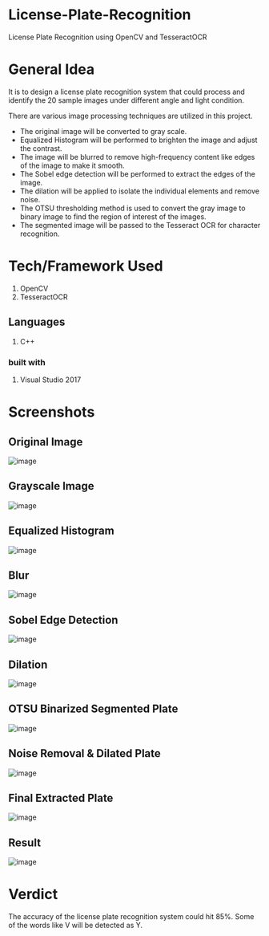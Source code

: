 # License-Plate-Recognition
License Plate Recognition using OpenCV and TesseractOCR

# General Idea
It is to design a license plate recognition system that could process and identify the 20 sample images under different angle and light condition.

There are various image processing techniques are utilized in this project.

* The original image will be converted to gray scale.
* Equalized Histogram will be performed to brighten the image and adjust the contrast.
* The image will be blurred to remove high-frequency content like edges of the image to make it smooth.
* The Sobel edge detection will be performed to extract the edges of the image.
* The dilation will be applied to isolate the individual elements and remove noise.
* The OTSU thresholding method is used to convert the gray image to binary image to find the region of interest of the images.
* The segmented image will be passed to the Tesseract OCR for character recognition.

# Tech/Framework Used
1. OpenCV
2. TesseractOCR

## Languages
1. C++

### built with
1. Visual Studio 2017

# Screenshots
## Original Image
![image](https://user-images.githubusercontent.com/63278063/117431277-a16b9880-af5b-11eb-9998-9bd1c10a53ae.png)

## Grayscale Image
![image](https://user-images.githubusercontent.com/63278063/117431364-b811ef80-af5b-11eb-8fa7-d30757e8331f.png)

## Equalized Histogram
![image](https://user-images.githubusercontent.com/63278063/117431391-c233ee00-af5b-11eb-9d51-1415592c117d.png)

## Blur
![image](https://user-images.githubusercontent.com/63278063/117431415-ca8c2900-af5b-11eb-9508-b0cb83549f4f.png)

## Sobel Edge Detection
![image](https://user-images.githubusercontent.com/63278063/117431446-d2e46400-af5b-11eb-8607-e4bf1172aea9.png)

## Dilation
![image](https://user-images.githubusercontent.com/63278063/117431557-f6a7aa00-af5b-11eb-9ed3-f911e29657e6.png)

## OTSU Binarized Segmented Plate
![image](https://user-images.githubusercontent.com/63278063/117431602-045d2f80-af5c-11eb-81f1-bbe27bea68d0.png)

## Noise Removal & Dilated Plate
![image](https://user-images.githubusercontent.com/63278063/117431683-18089600-af5c-11eb-84b7-058d651551ef.png)

## Final Extracted Plate
![image](https://user-images.githubusercontent.com/63278063/117431792-35d5fb00-af5c-11eb-8773-4035c25cc62a.png)

## Result
![image](https://user-images.githubusercontent.com/63278063/117431955-61f17c00-af5c-11eb-87dc-a99cadf1a53f.png)

# Verdict
The accuracy of the license plate recognition system could hit 85%. Some of the words like V will be detected as Y.
